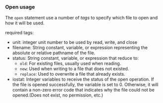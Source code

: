 ### Open usage
The `open` statement use a number of *tags* to specify which file to open and how it will be used.

required tags:

* unit: integer unit number to be used by read, write, and close
* filename: String constant, variable, or expression representing the absolute or relative pathname of the file.
* status: String constant, variable, or expression that reduce to:
   * `old`: For existing files, usually used when reading.
   * `new`: Used when writing to a file that does not existed.
   * `replace`: Used to overwrite a file that already exists.
* iostat: Integer variables to receive the status of the open operation. If the file is opened successfully, the variable is set to 0. Otherwise, it will contain a non-zero error code that indicates why the file could not be opened.(Does not exist, no permission, etc.)
